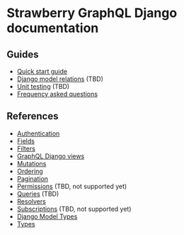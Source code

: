 # Strawberry GraphQL Django documentation

## Guides

- [Quick start guide](guides/quick-start.md)
- [Django model relations](guides/relationships.md) (TBD)
- [Unit testing](guides/unit-testing.md) (TBD)
- [Frequency asked questions](faq.md)

## References

- [Authentication](references/authentication.md)
- [Fields](references/fields.md)
- [Filters](references/filters.md)
- [GraphQL Django views](references/views.md)
- [Mutations](references/mutations.md)
- [Ordering](references/ordering.md)
- [Pagination](references/pagination.md)
- [Permissions](references/permissions.md) (TBD, not supported yet)
- [Queries](references/queries.md) (TBD)
- [Resolvers](references/resolvers.md)
- [Subscriptions](references/subscriptions.md) (TBD, not supported yet)
- [Django Model Types](reference/django_model_types.md)
- [Types](references/types.md)
